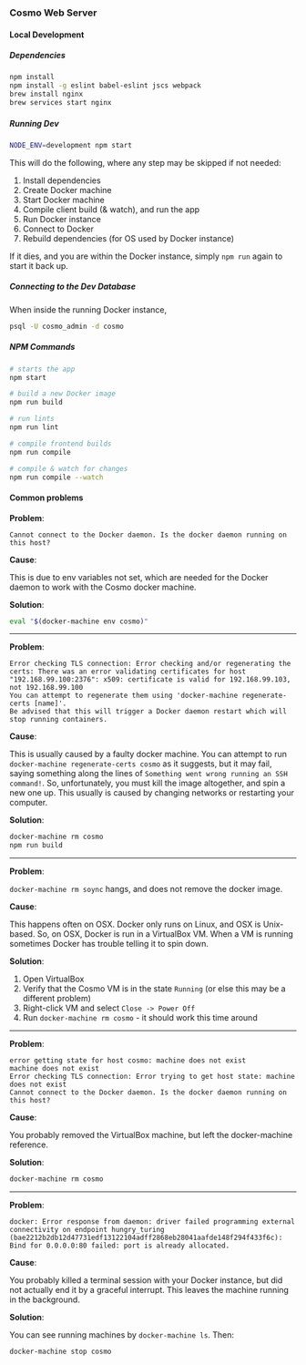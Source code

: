 ### Cosmo Web Server

#### Local Development

##### Dependencies

```bash
npm install
npm install -g eslint babel-eslint jscs webpack
brew install nginx
brew services start nginx
```
##### Running Dev

```bash
NODE_ENV=development npm start
```

This will do the following, where any step may be skipped if not needed:

1. Install dependencies
2. Create Docker machine
3. Start Docker machine
4. Compile client build (& watch), and run the app
5. Run Docker instance
6. Connect to Docker
7. Rebuild dependencies (for OS used by Docker instance)

If it dies, and you are within the Docker instance, simply `npm run` again to start it back up.

##### Connecting to the Dev Database

When inside the running Docker instance,

```bash
psql -U cosmo_admin -d cosmo
```

##### NPM Commands

```bash
# starts the app
npm start

# build a new Docker image
npm run build

# run lints
npm run lint

# compile frontend builds
npm run compile

# compile & watch for changes
npm run compile --watch
```

#### Common problems

**Problem**:

```
Cannot connect to the Docker daemon. Is the docker daemon running on this host?
```

**Cause**:

This is due to env variables not set, which are needed for the Docker daemon to work with the Cosmo docker machine.

**Solution**:

```bash
eval "$(docker-machine env cosmo)"
```

---

**Problem**:

```
Error checking TLS connection: Error checking and/or regenerating the certs: There was an error validating certificates for host "192.168.99.100:2376": x509: certificate is valid for 192.168.99.103, not 192.168.99.100
You can attempt to regenerate them using 'docker-machine regenerate-certs [name]'.
Be advised that this will trigger a Docker daemon restart which will stop running containers.
```

**Cause**:

This is usually caused by a faulty docker machine. You can attempt to run `docker-machine regenerate-certs cosmo` as it suggests, but it may fail, saying something along the lines of `Something went wrong running an SSH command!`. So, unfortunately, you must kill the image altogether, and spin a new one up. This usually is caused by changing networks or restarting your computer.

**Solution**:

```bash
docker-machine rm cosmo
npm run build
```

---

**Problem**:

`docker-machine rm soync` hangs, and does not remove the docker image.

**Cause**:

This happens often on OSX. Docker only runs on Linux, and OSX is Unix-based. So, on OSX, Docker is run in a VirtualBox VM. When a VM is running sometimes Docker has trouble telling it to spin down.

**Solution**:

1. Open VirtualBox
2. Verify that the Cosmo VM is in the state `Running` (or else this may be a different problem)
3. Right-click VM and select `Close -> Power Off`
4. Run `docker-machine rm cosmo` - it should work this time around

---

**Problem**:

```
error getting state for host cosmo: machine does not exist
machine does not exist
Error checking TLS connection: Error trying to get host state: machine does not exist
Cannot connect to the Docker daemon. Is the docker daemon running on this host?
```

**Cause**:

You probably removed the VirtualBox machine, but left the docker-machine reference.

**Solution**:

```bash
docker-machine rm cosmo
```

---

**Problem**:

`docker: Error response from daemon: driver failed programming external connectivity on endpoint hungry_turing (bae2212b2db12d47731edf13122104adff2868eb28041aafde148f294f433f6c): Bind for 0.0.0.0:80 failed: port is already allocated.`

**Cause**:

You probably killed a terminal session with your Docker instance, but did not actually end it by a graceful interrupt. This leaves the machine running in the background.

**Solution**:

You can see running machines by `docker-machine ls`. Then:

`docker-machine stop cosmo`
